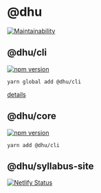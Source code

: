 # @dhu

[![Maintainability](https://api.codeclimate.com/v1/badges/6c2792ffff24ad04bda1/maintainability)](https://codeclimate.com/github/rainy-me/dhu/maintainability)

## @dhu/cli

[![npm version](https://badge.fury.io/js/%40dhu%2Fcli.svg)](https://badge.fury.io/js/%40dhu%2Fcli)

`yarn global add @dhu/cli`

[details](./packages/cli/README.md)

## @dhu/core

[![npm version](https://badge.fury.io/js/%40dhu%2Fcore.svg)](https://badge.fury.io/js/%40dhu%2Fcore)

`yarn add @dhu/cli`


## @dhu/syllabus-site

[![Netlify Status](https://api.netlify.com/api/v1/badges/a9bcccb8-57d6-4664-adf8-dfcee00fd98e/deploy-status)](https://app.netlify.com/sites/sleepy-jang-a082fd/deploys)
